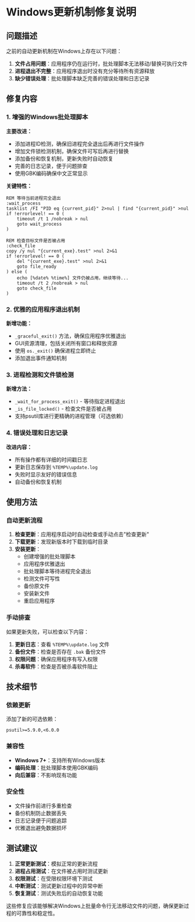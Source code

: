 # Windows更新机制修复说明

## 问题描述

之前的自动更新机制在Windows上存在以下问题：

1. **文件占用问题**：应用程序仍在运行时，批处理脚本无法移动/替换可执行文件
2. **进程退出不完整**：应用程序退出时没有充分等待所有资源释放
3. **缺少错误处理**：批处理脚本缺乏完善的错误处理和日志记录

## 修复内容

### 1. 增强的Windows批处理脚本

**主要改进：**
- 添加进程ID检测，确保旧进程完全退出后再进行文件操作
- 增加文件锁检测机制，确保文件可写后再进行替换
- 添加备份和恢复机制，更新失败时自动恢复
- 完善的日志记录，便于问题排查
- 使用GBK编码确保中文正常显示

**关键特性：**
```batch
REM 等待当前进程完全退出
:wait_process
tasklist /FI "PID eq {current_pid}" 2>nul | find "{current_pid}" >nul
if !errorlevel! == 0 (
    timeout /t 1 /nobreak > nul
    goto wait_process
)

REM 检查目标文件是否被占用
:check_file
copy /y nul "{current_exe}.test" >nul 2>&1
if !errorlevel! == 0 (
    del "{current_exe}.test" >nul 2>&1
    goto file_ready
) else (
    echo [%date% %time%] 文件仍被占用，继续等待...
    timeout /t 2 /nobreak > nul
    goto check_file
)
```

### 2. 优雅的应用程序退出机制

**新增功能：**
- `_graceful_exit()` 方法，确保应用程序优雅退出
- GUI资源清理，包括关闭所有窗口和释放资源
- 使用 `os._exit()` 确保进程立即终止
- 添加退出事件通知机制

### 3. 进程检测和文件锁检测

**新增方法：**
- `_wait_for_process_exit()` - 等待指定进程退出
- `_is_file_locked()` - 检查文件是否被占用
- 支持psutil库进行更精确的进程管理（可选依赖）

### 4. 错误处理和日志记录

**改进内容：**
- 所有操作都有详细的时间戳日志
- 更新日志保存到 `%TEMP%\update.log`
- 失败时显示友好的错误信息
- 自动备份和恢复机制

## 使用方法

### 自动更新流程

1. **检查更新**：应用程序启动时自动检查或手动点击"检查更新"
2. **下载更新**：发现新版本时下载到临时目录
3. **安装更新**：
   - 创建增强的批处理脚本
   - 应用程序优雅退出
   - 批处理脚本等待进程完全退出
   - 检测文件可写性
   - 备份原文件
   - 安装新文件
   - 重启应用程序

### 手动排查

如果更新失败，可以检查以下内容：

1. **更新日志**：查看 `%TEMP%\update.log` 文件
2. **备份文件**：检查是否存在 `.bak` 备份文件
3. **权限问题**：确保应用程序有写入权限
4. **杀毒软件**：检查是否被杀毒软件阻止

## 技术细节

### 依赖更新

添加了新的可选依赖：
```
psutil>=5.9.0,<6.0.0
```

### 兼容性

- **Windows 7+**：支持所有Windows版本
- **编码处理**：批处理脚本使用GBK编码
- **向后兼容**：不影响现有功能

### 安全性

- 文件操作前进行多重检查
- 备份机制防止数据丢失  
- 日志记录便于问题追踪
- 优雅退出避免数据损坏

## 测试建议

1. **正常更新测试**：模拟正常的更新流程
2. **进程占用测试**：在文件被占用时测试更新
3. **权限测试**：在受限权限环境下测试
4. **中断测试**：测试更新过程中的异常中断
5. **恢复测试**：测试失败后的自动恢复功能

这些修复应该能够解决Windows上批量命令行无法移动文件的问题，确保更新过程的可靠性和稳定性。